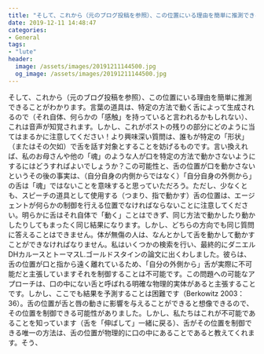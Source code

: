```yaml
---
title: "そして、これから（元のブログ投稿を参照）、この位置にいる理由を簡単に推測できることがわかります。"
date: 2019-12-11 14:48:47
categories:
- General
tags:
- "lute"
header:
  image: /assets/images/20191211144500.jpg
  og_image: /assets/images/20191211144500.jpg
---
```


そして、これから（元のブログ投稿を参照）、この位置にいる理由を簡単に推測できることがわかります。言葉の道具は、特定の方法で動く舌によって生成されるので（それ自体、何らかの「感触」を持っていると言われるかもしれない）、これは音声が知覚されます。しかし、これがポストの残りの部分にどのように当てはまるかに注意してください！より興味深い質問は、誰もが特定の「形状」（またはその欠如）で舌を話す対象とすることを妨げるものです。言い換えれば、私のお母さんや他の「魂」のような人が口を特定の方法で動かさないようにするにはどうすればよいでしょうか？この可能性と、舌の位置が口を動かさないというその後の事実は、（自分自身の内側からではなく）「自分自身の外側から」の舌は「魂」ではないことを意味すると思っていただろう。ただし、少なくとも、スピーチの道具として使用する（つまり、指で動かす）舌の位置は、エージェントが何らかの制御を行える位置でなければならないことに注意してください。明らかに舌はそれ自体で「動く」ことはできず、同じ方法で動かしたり動かしたりしてもまったく同じ結果になります。しかし、どちらの方向でも同じ質問に答えることはできません。体が無傷の人は、なんとかして舌を動かして動かすことができなければなりません。私はいくつかの検索を行い、最終的にダニエルDHカルースとトーマスL.ゴールドスタインの論文に出くわしました。彼らは、舌の位置が口と指から遠く離れているため、「自分の外側から」舌が実際に不可能だと主張していますそれを制御することは不可能です。この問題への可能なアプローチは、口の中にない舌と呼ばれる明確な物理的実体があると主張することです。しかし、ここでも結果を予測することは困難です（Berkowitz 2003：36）。舌の位置が舌と唇の動きに影響を与えることができると想像できるので、その位置を制御できる可能性がありました。しかし、私たちはこれが不可能であることを知っています（舌を「伸ばして」一緒に戻る）、舌がその位置を制御できる唯一の方法は、舌の位置が物理的に口の中にあることであると教えてくれます。そう、
